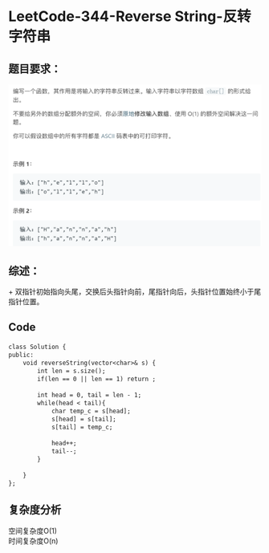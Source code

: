 # LeetCode-344-Reverse String-反转字符串

## 题目要求：
![avatar](https://github.com/JakeChanFangZiyuan20/MyLeetCode/blob/master/img/344.png)

## 综述：  
\+ 双指针初始指向头尾，交换后头指针向前，尾指针向后，头指针位置始终小于尾指针位置。  

## Code
```
class Solution {
public:
    void reverseString(vector<char>& s) {
        int len = s.size();
        if(len == 0 || len == 1) return ;

        int head = 0, tail = len - 1;
        while(head < tail){
            char temp_c = s[head];
            s[head] = s[tail];
            s[tail] = temp_c;

            head++;
            tail--;
        }

    }
};
```


## 复杂度分析
空间复杂度O(1)  
时间复杂度O(n)

